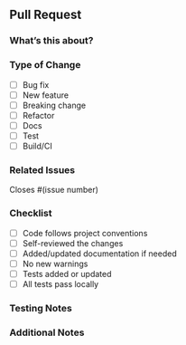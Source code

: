 ## Pull Request

### What’s this about?
<!-- Brief description of the change -->

### Type of Change
- [ ] Bug fix
- [ ] New feature
- [ ] Breaking change
- [ ] Refactor
- [ ] Docs
- [ ] Test
- [ ] Build/CI

### Related Issues
Closes #(issue number)  
<!-- Or just mention relevant issues -->

### Checklist
- [ ] Code follows project conventions
- [ ] Self-reviewed the changes
- [ ] Added/updated documentation if needed
- [ ] No new warnings
- [ ] Tests added or updated
- [ ] All tests pass locally

### Testing Notes
<!-- How did you test this? What should reviewers check? -->

### Additional Notes
<!-- Anything else to share about this PR? -->
